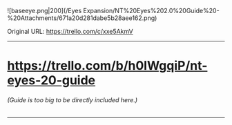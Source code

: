 ![baseeye.png\|200](/Eyes Expansion/NT%20Eyes%202.0%20Guide%20-%20Attachments/671a20d281dabe5b28aee162.png)

Original URL: https://trello.com/c/xxe5AkmV

---

# https://trello.com/b/h0lWgqiP/nt-eyes-20-guide

###### (Guide is too big to be directly included here.)

---

